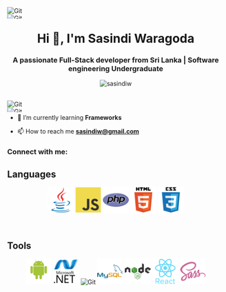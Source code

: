 <img align="left" src="https://media.giphy.com/media/W5eoZHPpUx9sapR0eu/giphy.gif" width="40px" alt="Git" />
<img align="left" src="https://media.giphy.com/media/W5eoZHPpUx9sapR0eu/giphy.gif" width="100%" height="10px" alt="Git" />
<br>
<h1 align="center">Hi 👋, I'm Sasindi Waragoda</h1>
<h3 align="center">A passionate Full-Stack developer from Sri Lanka | Software engineering Undergraduate  </h3>
<p align="center"> <img src="https://komarev.com/ghpvc/?username=sasindiw&label=Profile%20views&color=0e75b6&style=flat" alt="sasindiw" /> </p>
<br>
<img align="rights" src="https://media.giphy.com/media/W5eoZHPpUx9sapR0eu/giphy.gif" width="40px" alt="Git" />
<img align="left" src="https://media.giphy.com/media/W5eoZHPpUx9sapR0eu/giphy.gif" width="100%" height="10px" alt="Git" />




- 🌱 I’m currently learning **Frameworks**

- 📫 How to reach me **sasindiw@gmail.com**

<h3 align="left">Connect with me:</h3>

<p align="left">
</p>

## Languages

<div align="center">
  <img src="https://raw.githubusercontent.com/devicons/devicon/master/icons/java/java-original.svg" alt="Java" width="60" height="60"/>
  <img src="https://raw.githubusercontent.com/devicons/devicon/master/icons/javascript/javascript-original.svg" alt="JavaScript" width="60" height="60"/>
  <img src="https://raw.githubusercontent.com/devicons/devicon/master/icons/php/php-original.svg" alt="PHP" width="60" height="60"/>
  <img src="https://raw.githubusercontent.com/devicons/devicon/master/icons/html5/html5-original-wordmark.svg" alt="HTML5" width="60" height="60"/>
  <img src="https://raw.githubusercontent.com/devicons/devicon/master/icons/css3/css3-original-wordmark.svg" alt="CSS3" width="60" height="60"/>
</div>

&nbsp;

## Tools

<div align="center">
  <img src="https://raw.githubusercontent.com/devicons/devicon/master/icons/android/android-original-wordmark.svg" alt="Android" width="60" height="60"/>
  <img src="https://raw.githubusercontent.com/devicons/devicon/master/icons/dot-net/dot-net-original-wordmark.svg" alt=".NET" width="60" height="60"/>
  <img src="https://www.vectorlogo.zone/logos/git-scm/git-scm-icon.svg" alt="Git" width="60" height="60"/>
  <img src="https://raw.githubusercontent.com/devicons/devicon/master/icons/mysql/mysql-original-wordmark.svg" alt="MySQL" width="60" height="60"/>
  <img src="https://raw.githubusercontent.com/devicons/devicon/master/icons/nodejs/nodejs-original-wordmark.svg" alt="Node.js" width="60" height="60"/>
  <img src="https://raw.githubusercontent.com/devicons/devicon/master/icons/react/react-original-wordmark.svg" alt="React" width="60" height="60"/>
  <img src="https://raw.githubusercontent.com/devicons/devicon/master/icons/sass/sass-original.svg" alt="Sass" width="60" height="60"/>
</div>



